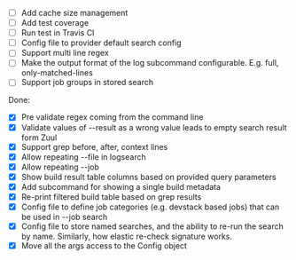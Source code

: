 - [ ] Add cache size management 
- [ ] Add test coverage
- [ ] Run test in Travis CI
- [ ] Config file to provider default search config
- [ ] Support multi line regex
- [ ] Make the output format of the log subcommand configurable. E.g. full,
  only-matched-lines
- [ ] Support job groups in stored search

Done:
- [x] Pre validate regex coming from the command line
- [x] Validate values of --result as a wrong value leads to empty search
  result form Zuul
- [x] Support grep before, after, context lines
- [x] Allow repeating --file in logsearch
- [x] Allow repeating --job
- [x] Show build result table columns based on provided query parameters
- [x] Add subcommand for showing a single build metadata
- [x] Re-print filtered build table based on grep results
- [x] Config file to define job categories (e.g. devstack based jobs) that can
  be used in --job search
- [x] Config file to store named searches, and the ability to re-run the search
  by name. Similarly, how elastic re-check signature works.
- [x] Move all the args access to the Config object
